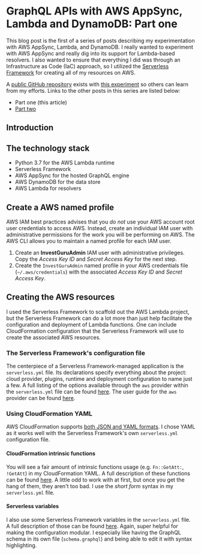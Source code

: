 # GraphQL APIs with AWS AppSync, Lambda and DynamoDB: Part one

This blog post is the first of a series of posts describing my experimentation with AWS AppSync, Lambda, and 
DynamoDB. I really wanted to experiment with AWS AppSync and really dig into its support for Lambda-based 
resolvers. I also  wanted to ensure that everything I did was through an Infrastructure as Code (IaC) approach, 
so I utilized the [Serverless Framework](https://serverless.com/) for creating all of my resources on AWS. 

A [public GitHub repository](https://github.com/cebartling/invest-guru) exists with 
[this experiment](https://github.com/cebartling/invest-guru/tree/master/experiments/InvestGuruPrototype1) 
so others can learn from my efforts. Links to the other posts in this series are listed below:

- Part one (this article)
- [Part two]() 


## Introduction


## The technology stack

- Python 3.7 for the AWS Lambda runtime
- Serverless Framework
- AWS AppSync for the hosted GraphQL engine
- AWS DynamoDB for the data store
- AWS Lambda for resolvers


## Create a AWS named profile 

AWS IAM best practices advises that you _do not_ use your AWS account root user credentials to access AWS. 
Instead, create an individual IAM user with administrative permissions for the work you will be performing
on AWS. The AWS CLI allows you to maintain a named profile for each IAM user.   

1. Create an **InvestGuruAdmin** IAM user with administrative privileges. Copy the _Access Key ID_ and 
_Secret Access Key_ for the next step.
1. Create the `InvestGuruAdmin` named profile in your AWS credentials file (`~/.aws/credentials`) with the 
associated _Access Key ID_ and _Secret Access Key_.


## Creating the AWS resources

I used the Serverless Framework to scaffold out the AWS Lambda project, but the Serverless Framework can 
do a lot more than just help facilitate the configuration and deployment of Lambda functions. One can
include CloudFormation configuration that the Serverless Framework will use to create the associated AWS
resources.

### The Serverless Framework's configuration file

The centerpiece of a Serverless Framework-managed application is the `serverless.yml` file. Its declarations 
specify everything about the project: cloud provider, plugins, runtime and deployment configuration to name
just a few. A full listing of the options available through the `aws` provider within the `serverless.yml`
file can be found [here](https://serverless.com/framework/docs/providers/aws/guide/serverless.yml/). The 
user guide for the `aws` provider can be found [here](https://serverless.com/framework/docs/providers/aws/guide/intro/).  


### Using CloudFormation YAML
 
AWS CloudFormation supports 
[both JSON and YAML formats](https://docs.aws.amazon.com/AWSCloudFormation/latest/UserGuide/template-formats.html). 
I chose YAML as it works well with the Serverless Framework's own `serverless.yml` configuration file.

#### CloudFormation intrinsic functions

You will see a fair amount of intrinsic functions usage (e.g. `Fn::GetAtt:`, `!GetAtt`) in my CloudFormation YAML. A 
full description of these functions can be found [here](https://docs.aws.amazon.com/AWSCloudFormation/latest/UserGuide/intrinsic-function-reference.html).
A little odd to work with at first, but once you get the hang of them, they aren't too bad. I use the _short form_
syntax in my `serverless.yml` file.

#### Serverless variables

I also use some Serverless Framework variables in the `serverless.yml` file. A full description of those can be
found [here](https://serverless.com/framework/docs/providers/aws/guide/variables/). Again, super helpful for making
the configuration modular. I especially like having the GraphQL schema in its own file (`schema.graphql`) and 
being able to edit it with syntax highlighting.
